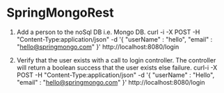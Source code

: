 # SpringMongoRest

1. Add a person to the noSql DB i.e. Mongo DB.
curl -i -X POST -H "Content-Type:application/json" -d '{  "userName" : "hello",  "email" : "hello@springmongo.com" }' http://localhost:8080/login

2. Verify that the user exists with a call to login controller. The controller will return a boolean success that the user exists else failure. 
curl-i -X POST -H "Content-Type:application/json" -d '{  "userName" : "Hello",  "email" : "hello@springmongo.com" }' http://localhost:8080/login
